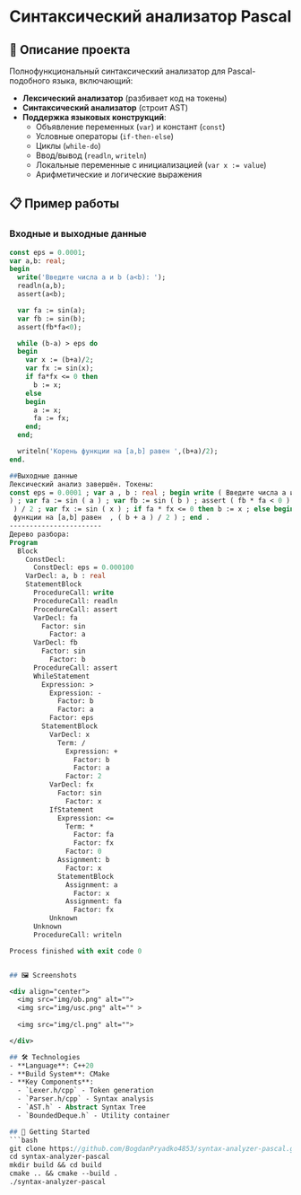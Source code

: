 # Синтаксический анализатор Pascal

## 📖 Описание проекта

Полнофункциональный синтаксический анализатор для Pascal-подобного языка, включающий:

- **Лексический анализатор** (разбивает код на токены)
- **Синтаксический анализатор** (строит AST)
- **Поддержка языковых конструкций**:
  - Объявление переменных (`var`) и констант (`const`)
  - Условные операторы (`if-then-else`)
  - Циклы (`while-do`)
  - Ввод/вывод (`readln`, `writeln`)
  - Локальные переменные с инициализацией (`var x := value`)
  - Арифметические и логические выражения

## 📋 Пример работы

### Входные  и выходные  данные
```pascal
const eps = 0.0001;
var a,b: real;
begin
  write('Введите числа a и b (a<b): ');
  readln(a,b);
  assert(a<b);

  var fa := sin(a);
  var fb := sin(b);
  assert(fb*fa<0);

  while (b-a) > eps do
  begin
    var x := (b+a)/2;
    var fx := sin(x);
    if fa*fx <= 0 then
      b := x;
    else
    begin
      a := x;
      fa := fx;
    end;
  end;

  writeln('Корень функции на [a,b] равен ',(b+a)/2);
end.

##Выходные данные
Лексический анализ завершён. Токены:
const eps = 0.0001 ; var a , b : real ; begin write ( Введите числа a и b (a<b):  ) ; readln ( a , b ) ; assert ( a < b
) ; var fa := sin ( a ) ; var fb := sin ( b ) ; assert ( fb * fa < 0 ) ; while ( b - a ) > eps do begin var x := ( b + a
 ) / 2 ; var fx := sin ( x ) ; if fa * fx <= 0 then b := x ; else begin a := x ; fa := fx ; end ; end ; writeln ( Корень
 функции на [a,b] равен  , ( b + a ) / 2 ) ; end .
-----------------------
Дерево разбора:
Program
  Block
    ConstDecl:
      ConstDecl: eps = 0.000100
    VarDecl: a, b : real
    StatementBlock
      ProcedureCall: write
      ProcedureCall: readln
      ProcedureCall: assert
      VarDecl: fa
        Factor: sin
          Factor: a
      VarDecl: fb
        Factor: sin
          Factor: b
      ProcedureCall: assert
      WhileStatement
        Expression: >
          Expression: -
            Factor: b
            Factor: a
          Factor: eps
        StatementBlock
          VarDecl: x
            Term: /
              Expression: +
                Factor: b
                Factor: a
              Factor: 2
          VarDecl: fx
            Factor: sin
              Factor: x
          IfStatement
            Expression: <=
              Term: *
                Factor: fa
                Factor: fx
              Factor: 0
            Assignment: b
              Factor: x
            StatementBlock
              Assignment: a
                Factor: x
              Assignment: fa
                Factor: fx
          Unknown
      Unknown
      ProcedureCall: writeln

Process finished with exit code 0


## 🖼️ Screenshots

<div align="center">
  <img src="img/ob.png" alt="">
  <img src="img/usc.png" alt="" >
  
  <img src="img/cl.png" alt="">

</div>

## 🛠️ Technologies
- **Language**: C++20
- **Build System**: CMake
- **Key Components**:
  - `Lexer.h/cpp` - Token generation
  - `Parser.h/cpp` - Syntax analysis
  - `AST.h` - Abstract Syntax Tree
  - `BoundedDeque.h` - Utility container

## 🚀 Getting Started
```bash
git clone https://github.com/BogdanPryadko4853/syntax-analyzer-pascal.git
cd syntax-analyzer-pascal
mkdir build && cd build
cmake .. && cmake --build .
./syntax-analyzer-pascal
